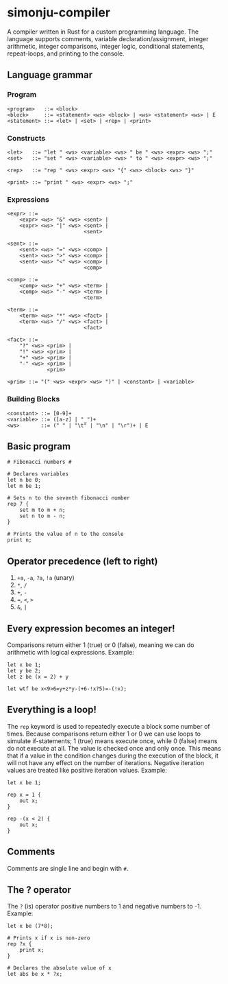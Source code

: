 # simonju-compiler
A compiler written in Rust for a custom programming language. The language supports comments, variable declaration/assignment, integer arithmetic, integer comparisons, integer logic, conditional statements, repeat-loops, and printing to the console.

## Language grammar
### Program
```
<program>   ::= <block>
<block>     ::= <statement> <ws> <block> | <ws> <statement> <ws> | E
<statement> ::= <let> | <set> | <rep> | <print>
```

### Constructs
```
<let>   ::= "let " <ws> <variable> <ws> " be " <ws> <expr> <ws> ";"
<set>   ::= "set " <ws> <variable> <ws> " to " <ws> <expr> <ws> ";"

<rep>   ::= "rep " <ws> <expr> <ws> "{" <ws> <block> <ws> "}"

<print> ::= "print " <ws> <expr> <ws> ";"
```

### Expressions
```
<expr> ::= 
    <expr> <ws> "&" <ws> <sent> |
    <expr> <ws> "|" <ws> <sent> |
                         <sent>

<sent> ::= 
    <sent> <ws> "=" <ws> <comp> |
    <sent> <ws> ">" <ws> <comp> |
    <sent> <ws> "<" <ws> <comp> |
                         <comp>

<comp> ::= 
    <comp> <ws> "+" <ws> <term> |
    <comp> <ws> "-" <ws> <term> |
                         <term>

<term> ::=
    <term> <ws> "*" <ws> <fact> |
    <term> <ws> "/" <ws> <fact> |
                         <fact>

<fact> ::=
    "?" <ws> <prim> |
    "!" <ws> <prim> |
    "+" <ws> <prim> |
    "-" <ws> <prim> |
             <prim>

<prim> ::= "(" <ws> <expr> <ws> ")" | <constant> | <variable>
```

### Building Blocks
```
<constant> ::= [0-9]+
<variable> ::= ([a-z] | "_")+
<ws>       ::= (" " | "\t" | "\n" | "\r")+ | E
```

## Basic program
```
# Fibonacci numbers #

# Declares variables
let n be 0;
let m be 1;

# Sets n to the seventh fibonacci number
rep 7 {
    set m to m + n;
    set n to m - n;
}

# Prints the value of n to the console
print n;
```

## Operator precedence (left to right)
1. ``+a``, ``-a``, ``?a``, ``!a`` (unary)
2. ``*``, ``/``
3. ``+``, ``-``
4. ``=``, ``<``, ``>``
5. ``&``, ``|``

## Every expression becomes an integer!
Comparisons return either 1 (true) or 0 (false),
meaning we can do arithmetic with logical expressions.
Example:
```
let x be 1;
let y be 2;
let z be (x = 2) + y

let wtf be x<9>6=y+z*y-(+6-!x?5)=-(!x);
``` 

## Everything is a loop!
The ``rep`` keyword is used to repeatedly execute a block some number of times.
Because comparisons return either 1 or 0 we can use loops to simulate if-statements;
1 (true) means execute once, while 0 (false) means do not execute at all. The value is checked once and only once. This means that if a value in the condition changes during the execution of the block, 
it will not have any effect on the number of iterations. Negative iteration values are treated like positive iteration values.
Example:
```
let x be 1;

rep x = 1 {
    out x;
}

rep -(x < 2) {
    out x;
}
``` 

## Comments
Comments are single line and begin with ``#``.

## The ? operator
The ``?`` (is) operator positive numbers to 1 and negative numbers to -1.
Example:
```
let x be (7*8);

# Prints x if x is non-zero
rep ?x {
    print x;
}

# Declares the absolute value of x
let abs be x * ?x;
```